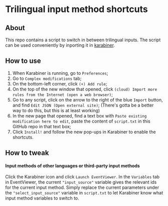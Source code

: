# Trilingual input method shortcuts

## About
This repo contains a script to switch in between trilingual inputs. The script can be used conveniently by inporting it in [karabiner](https://karabiner-elements.pqrs.org/).

## How to use

1. When Karabiner is running, go to `Preferences`;
2. Go to `Complex modifications` tab;
3. On the bottom-left corner, click `(+) Add rule`;
4. On the top of the new window that opened, click `(cloud) Import more rules from the Internet (open a web browser)`;
5. Go to any script, click on the arrow to the right of the blue `Import` button, and find `Edit JSON (Open external site)`; (There's gotta be a better way to do this, but this is at least working)
6. In the new page that opened, find a text box with `Paste existing modification here to edit`, paste the content of `script.txt` in this GitHub repo in that text box;
7. Click `Install!` and follow the new pop-ups in Karabiner to enable the shortcuts. 

## How to tweak

#### Input methods of other languages or third-party input methods

Click the Karabiner icon and click `Launch EventViewer`. In the `Variables` tab in EventViewer, the current `"input_source"` variable gives the relevant ids for the current input method. Simply replace the current parameters under the `"select_input_source"` variable in `script.txt` to let Karabiner know what input method variables to switch to. 
